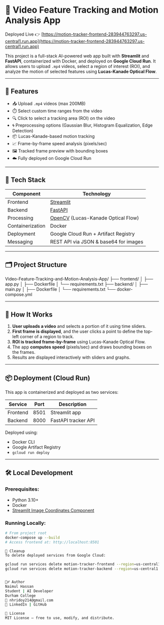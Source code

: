 # 🎥 Video Feature Tracking and Motion Analysis App

Deployed Live 👉 [https://motion-tracker-frontend-283944763297.us-central1.run.app](https://motion-tracker-frontend-283944763297.us-central1.run.app)

This project is a full-stack AI-powered web app built with **Streamlit** and **FastAPI**, containerized with Docker, and deployed on **Google Cloud Run**. It allows users to upload `.mp4` videos, select a region of interest (ROI), and analyze the motion of selected features using **Lucas-Kanade Optical Flow**.

---

## 🚀 Features

- 📤 Upload `.mp4` videos (max 200MB)
- ⏱️ Select custom time ranges from the video
- 🔍 Click to select a tracking area (ROI) on the video
- 🌀 Preprocessing options (Gaussian Blur, Histogram Equalization, Edge Detection)
- 📦 Lucas-Kanade-based motion tracking
- 📈 Frame-by-frame speed analysis (pixels/sec)
- 🖼️ Tracked frame preview with bounding boxes
- ☁️ Fully deployed on Google Cloud Run

---

## 🧠 Tech Stack

| Component      | Technology                    |
|----------------|-------------------------------|
| Frontend       | [Streamlit](https://streamlit.io) |
| Backend        | [FastAPI](https://fastapi.tiangolo.com) |
| Processing     | [OpenCV](https://opencv.org) (Lucas-Kanade Optical Flow) |
| Containerization | Docker |
| Deployment     | Google Cloud Run + Artifact Registry |
| Messaging      | REST API via JSON & base64 for images |

---

## 🗂️ Project Structure

Video-Feature-Tracking-and-Motion-Analysis-App/ ├── frontend/ │ ├── app.py │ ├── Dockerfile │ └── requirements.txt ├── backend/ │ ├── main.py │ ├── Dockerfile │ └── requirements.txt └── docker-compose.yml



---

## 🧪 How It Works

1. **User uploads a video** and selects a portion of it using time sliders.
2. **First frame is displayed**, and the user clicks a point to define the top-left corner of a region to track.
3. **ROI is tracked frame-by-frame** using Lucas-Kanade Optical Flow.
4. The app **computes speed** (pixels/sec) and draws bounding boxes on the frames.
5. Results are displayed interactively with sliders and graphs.

---

## 📦 Deployment (Cloud Run)

This app is containerized and deployed as two services:

| Service    | Port | Description         |
|------------|------|---------------------|
| Frontend   | 8501 | Streamlit app       |
| Backend    | 8000 | FastAPI tracker API |

Deployed using:
- Docker CLI
- Google Artifact Registry
- `gcloud run deploy`

---

## 🛠 Local Development

### Prerequisites:
- Python 3.10+
- Docker
- [Streamlit Image Coordinates Component](https://github.com/andfanilo/streamlit-image-coordinates)

### Running Locally:

```bash
# From project root
docker-compose up --build
# Access frontend at: http://localhost:8501

🧹 Cleanup
To delete deployed services from Google Cloud:

gcloud run services delete motion-tracker-frontend --region=us-central1
gcloud run services delete motion-tracker-backend --region=us-central1


🙋‍♂️ Author
Naimul Hassan
Student | AI Developer
Durham College
📧 nhridoy214@gmail.com
🔗 LinkedIn | GitHub

📄 License
MIT License – free to use, modify, and distribute.


